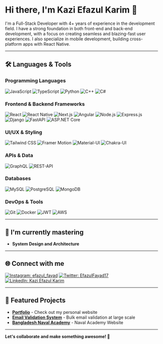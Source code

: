 # Hi there, I'm Kazi Efazul Karim 👋

I'm a Full-Stack Developer with 4+ years of experience in the development field. I have a strong foundation in both front-end and back-end development, with a focus on creating seamless and blazing-fast user experiences. I also specialize in mobile development, building cross-platform apps with React Native.

---

## 🛠️ Languages & Tools

### Programming Languages
![JavaScript](https://img.shields.io/badge/-JavaScript-000?&logo=JavaScript)
![TypeScript](https://img.shields.io/badge/-TypeScript-000?&logo=TypeScript)
![Python](https://img.shields.io/badge/-Python-000?&logo=Python)
![C++](https://img.shields.io/badge/-C++-000?&logo=Cplusplus)
![C#](https://img.shields.io/badge/-C%23-000?&logo=c-sharp)

### Frontend & Backend Frameworks
![React](https://img.shields.io/badge/-React-000?&logo=React)
![React Native](https://img.shields.io/badge/-React_Native-000?&logo=React)
![Next.js](https://img.shields.io/badge/-Next.js-000?&logo=Next.js)
![Angular](https://img.shields.io/badge/-Angular-000?&logo=Angular)
![Node.js](https://img.shields.io/badge/-Node.js-000?&logo=Node.js)
![Express.js](https://img.shields.io/badge/-Express.js-000?&logo=Express)
![Django](https://img.shields.io/badge/-Django-000?&logo=Django)
![FastAPI](https://img.shields.io/badge/-FastAPI-000?&logo=FastAPI)
![ASP.NET Core](https://img.shields.io/badge/-ASP.NET_Core-000?&logo=dotnet)

### UI/UX & Styling
![Tailwind CSS](https://img.shields.io/badge/-Tailwind_CSS-000?&logo=Tailwind-CSS)
![Framer Motion](https://img.shields.io/badge/-Framer_Motion-000?&logo=Framer)
![Material-UI](https://img.shields.io/badge/-Material--UI-000?&logo=Material-UI)
![Chakra-UI](https://img.shields.io/badge/-Chakra--UI-000?&logo=Chakra-UI)

### APIs & Data
![GraphQL](https://img.shields.io/badge/-GraphQL-000?&logo=GraphQL)
![REST-API](https://img.shields.io/badge/-REST-000?&logo=REST)

### Databases
![MySQL](https://img.shields.io/badge/-MySQL-000?&logo=MySQL)
![PostgreSQL](https://img.shields.io/badge/-PostgreSQL-000?&logo=PostgreSQL)
![MongoDB](https://img.shields.io/badge/-MongoDB-000?&logo=MongoDB)

### DevOps & Tools
![Git](https://img.shields.io/badge/-Git-000?&logo=Git)
![Docker](https://img.shields.io/badge/-Docker-000?&logo=Docker)
![JWT](https://img.shields.io/badge/-JWT-000?&logo=JSON-Web-Tokens)
![AWS](https://img.shields.io/badge/-AWS-000?&logo=Amazon-AWS)

---

## 🚀 I'm currently mastering

- **System Design and Architecture**

---

## 🌐 Connect with me

[![Instagram: efazul_fayad](https://img.shields.io/badge/-efazul_fayad-E4405F?style=flat-square&logo=Instagram&logoColor=white&link=https://www.instagram.com/efazul_fayad/)](https://www.instagram.com/efazul_fayad/)
[![Twitter: EfazulFayad17](https://img.shields.io/twitter/follow/EfazulFayad17?style=social)](https://twitter.com/EfazulFayad17)
[![LinkedIn: Kazi Efazul Karim](https://img.shields.io/badge/-Kazi%20Efazul%20Karim-blue?style=flat-square&logo=Linkedin&logoColor=white&link=https://www.linkedin.com/in/kazi-efazul-karim-046964202/)](https://www.linkedin.com/in/kazi-efazul-karim-046964202/)

---

## 📌 Featured Projects

- **[Portfolio](https://www.efazulkarim.me/)** - Check out my personal website
- **[Email Validation System](https://leadsverifier.com)** - Bulk email validation at large scale
- **[Bangladesh Naval Academy](https://naval-academy.vercel.app/)** - Naval Academy Website

---

**Let's collaborate and make something awesome! 🚀**